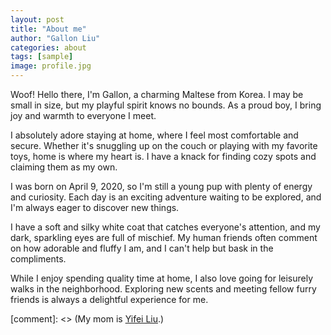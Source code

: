 ```yaml
---
layout: post
title: "About me"
author: "Gallon Liu"
categories: about
tags: [sample]
image: profile.jpg
---
```


Woof! Hello there, I'm Gallon, a charming Maltese from Korea. I may be small in size, but my playful spirit knows no bounds. As a proud boy, I bring joy and warmth to everyone I meet.

I absolutely adore staying at home, where I feel most comfortable and secure. Whether it's snuggling up on the couch or playing with my favorite toys, home is where my heart is. I have a knack for finding cozy spots and claiming them as my own.

I was born on April 9, 2020, so I'm still a young pup with plenty of energy and curiosity. Each day is an exciting adventure waiting to be explored, and I'm always eager to discover new things.

I have a soft and silky white coat that catches everyone's attention, and my dark, sparkling eyes are full of mischief. My human friends often comment on how adorable and fluffy I am, and I can't help but bask in the compliments.

While I enjoy spending quality time at home, I also love going for leisurely walks in the neighborhood. Exploring new scents and meeting fellow furry friends is always a delightful experience for me.

[comment]: <> (My mom is [Yifei Liu](https://yifei-liu-yl.github.io/).)

